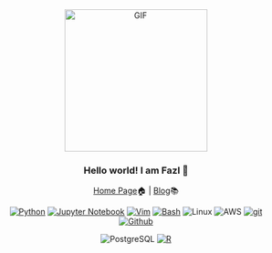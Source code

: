 <div align="center">
<img align="center" alt="GIF" height="250px" src="https://media.giphy.com/media/du3J3cXyzhj75IOgvA/giphy.gif" />

### Hello world! I am Fazl 👋

[Home Page](https://fbarez.github.io/)🏠  | [Blog](https://fbarez.github.io/year-archive/)📚

[![Python](https://img.shields.io/badge/-Python-fff?&logo=python)](https://github.com/fbarez?tab=repositories&q=&type=&language=python)
[![Jupyter Notebook](https://img.shields.io/badge/-jupyternotebook-fff?&logo=jupyternotebook)](https://github.com/fbarez?tab=repositories&q=&type=&language=JupyterNotebook)
[![Vim](https://img.shields.io/badge/-vim-fff?&logo=vim)](https://github.com/fbarez?tab=repositories&q=&type=&language=Vim)
[![Bash](https://img.shields.io/badge/-bash-fff?&logo=bash)](https://github.com/fbarez?tab=repositories&q=&type=&language=Bash)
![Linux](https://img.shields.io/badge/-Linux-fff?&logo=linux&logoColor=000)
![AWS](https://img.shields.io/badge/-AWS-fff?&logo=Amazon-AWS&logoColor=232F3E)
[![git](https://img.shields.io/badge/-git-fff?&logo=git)](https://github.com/fbarez?tab=repositories&q=&type=&language=git)
[![Github](https://img.shields.io/badge/-github-fff?&logo=github)](https://github.com/fbarez?tab=repositories&q=&type=&language=Github)

![PostgreSQL](https://img.shields.io/badge/-PostgreSQL-fff?&logo=PostgreSQL&logoColor=336791)
[![R](https://img.shields.io/badge/-Rstudio-fff?&logo=Rstudio)](https://github.com/fbarez?tab=repositories&q=&type=&language=R)
<!--
**fbarez/fbarez** is a ✨ _special_ ✨ repository because its `README.md` (this file) appears on your GitHub profile.

Here are some ideas to get you started:

- 🔭 I’m currently working on ...
- 🌱 I’m currently learning ...
- 👯 I’m looking to collaborate on ...
- 🤔 I’m looking for help with ...
- 💬 Ask me about ...
- 📫 How to reach me: ...
- 😄 Pronouns: ...
- ⚡ Fun fact: ...
-->
